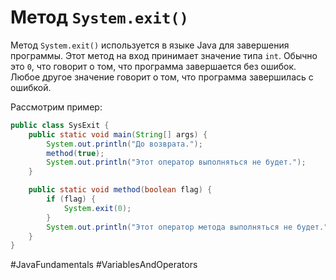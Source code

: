 # Метод `System.exit()`
Метод `System.exit()` используется в языке Java для завершения программы. Этот метод на вход принимает значение типа `int`. Обычно это `0`, что говорит о том, что программа завершается без ошибок. Любое другое значение говорит о том, что программа завершилась с ошибкой. 

Рассмотрим пример:
```java
public class SysExit {
    public static void main(String[] args) {
        System.out.println("Дo возврата.");
        method(true);
        System.out.println("Этот оператор выполняться не будет.");
    }

    public static void method(boolean flag) {
        if (flag) {
            System.exit(0);
        }
        System.out.println("Этот оператор метода выполняться не будет.");
    }
}
```

#JavaFundamentals
#VariablesAndOperators